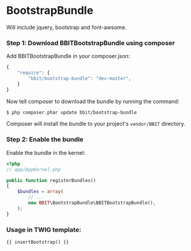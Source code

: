 BootstrapBundle
===============



Will include jquery, bootstrap and font-awsome.


### Step 1: Download BBITBootstrapBundle using composer

Add BBITBootstrapBundle in your composer.json:

```js
{
    "require": {
        "bbit/bootstrap-bundle": "dev-master",
    }
}
```

Now tell composer to download the bundle by running the command:

``` bash
$ php composer.phar update bbit/bootstrap-bundle
```

Composer will install the bundle to your project's `vendor/BBIT` directory.

### Step 2: Enable the bundle

Enable the bundle in the kernel:

``` php
<?php
// app/AppKernel.php

public function registerBundles()
{
    $bundles = array(
        // ...
        new BBIT\BootstrapBundle\BBITBootstrapBundle(),
    );
}
```


### Usage in TWIG template:

``` twig
{{ insertBootstrap() }}
```
